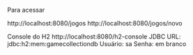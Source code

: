 Para acessar

http://localhost:8080/jogos
http://localhost:8080/jogos/novo


Console do H2
http://localhost:8080/h2-console
JDBC URL: jdbc:h2:mem:gamecollectiondb
Usuário: sa
Senha: em branco
